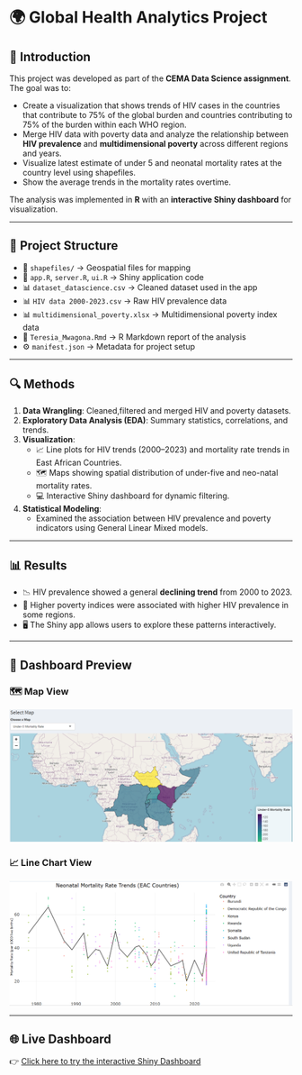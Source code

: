 # 🌍 Global Health Analytics Project

## 📖 Introduction
This project was developed as part of the **CEMA Data Science assignment**.  
The goal was to: 
- Create a visualization that shows trends of HIV cases in the countries that contribute to 75% of the global burden and countries contributing to 75% of the burden within each WHO region.
- Merge HIV data with poverty data and analyze the relationship between **HIV prevalence** and **multidimensional poverty** across different regions and years.
- Visualize latest estimate of under 5 and neonatal mortality rates at the country level using shapefiles.
- Show the average trends in the mortality rates overtime.

The analysis was implemented in **R** with an **interactive Shiny dashboard** for visualization.

---

## 📂 Project Structure
- 📁 `shapefiles/` → Geospatial files for mapping  
- 📄 `app.R`, `server.R`, `ui.R` → Shiny application code  
- 📊 `dataset_datascience.csv` → Cleaned dataset used in the app  
- 📊 `HIV data 2000-2023.csv` → Raw HIV prevalence data  
- 📊 `multidimensional_poverty.xlsx` → Multidimensional poverty index data  
- 📝 `Teresia_Mwagona.Rmd` → R Markdown report of the analysis  
- ⚙️ `manifest.json` → Metadata for project setup  

---

## 🔍 Methods
1. **Data Wrangling**: Cleaned,filtered and merged HIV and poverty datasets.  
2. **Exploratory Data Analysis (EDA)**: Summary statistics, correlations, and trends.  
3. **Visualization**:  
   - 📈 Line plots for HIV trends (2000–2023) and mortality rate trends in East African Countries.  
   - 🗺️ Maps showing spatial distribution of under-five and neo-natal mortality rates.  
   - 💻 Interactive Shiny dashboard for dynamic filtering.  
4. **Statistical Modeling**:  
   - Examined the association between HIV prevalence and poverty indicators using General Linear Mixed models.  

---

## 📊 Results
- 📉 HIV prevalence showed a general **declining trend** from 2000 to 2023.  
- 🤝 Higher poverty indices were associated with higher HIV prevalence in some regions.  
- 🖥️ The Shiny app allows users to explore these patterns interactively.  

---

## 📸 Dashboard Preview

### 🗺️ Map View
![Map Screenshot](map.png)

### 📈 Line Chart View
![Line Chart Screenshot](linechart.png)


---

## 🌐 Live Dashboard
👉 [Click here to try the interactive Shiny Dashboard](https://0196803d-274e-45e0-ad5e-9aabf3aafcde.share.connect.posit.cloud/)


